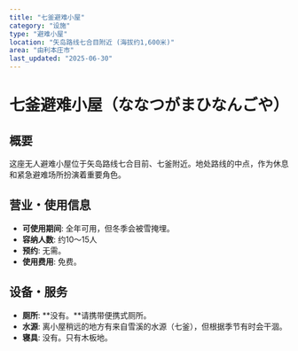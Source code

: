 ```yaml
---
title: "七釜避难小屋"
category: "设施"
type: "避难小屋"
location: "矢岛路线七合目附近 (海拔约1,600米)"
area: "由利本庄市"
last_updated: "2025-06-30"
---
```


# 七釜避难小屋（ななつがまひなんごや）

## 概要
这座无人避难小屋位于矢岛路线七合目前、七釜附近。地处路线的中点，作为休息和紧急避难场所扮演着重要角色。

## 营业・使用信息
- **可使用期间**: 全年可用，但冬季会被雪掩埋。
- **容纳人数**: 约10〜15人
- **预约**: 无需。
- **使用费用**: 免费。

## 设备・服务
- **厕所**: **没有。**请携带便携式厕所。
- **水源**: 离小屋稍远的地方有来自雪溪的水源（七釜），但根据季节有时会干涸。
- **寝具**: 没有。只有木板地。